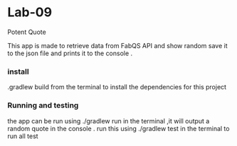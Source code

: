 # Lab-09
 Potent Quote

This app is made to retrieve data from FabQS API  and
show random save it to the json file and prints it to the console .

 ### install

 .gradlew build from the terminal to install the dependencies for this project

 ### Running and testing

 the app can be run using ./gradlew run  in the terminal ,it will output a random quote
 in the console .
 run this using ./gradlew test in the terminal to run all test

